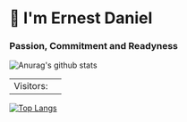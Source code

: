  # 🐎 I'm Ernest Daniel 

<!-- ### Status -->
### Passion, Commitment and Readyness


![Anurag's github stats](https://github-readme-stats.vercel.app/api?username=dae54&show_icons=true&theme=light&count_private=true)


<table>
  <tr>
    <td>Visitors: </td>
    <td><img src="https://profile-counter.glitch.me/dae54/count.svg" alt="" /></td>
  </tr>
</table>


[![Top Langs](https://github-readme-stats.vercel.app/api/top-langs/?username=dae54)](https://github.com/anuraghazra/github-readme-stats)
